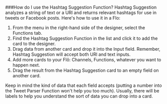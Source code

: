 ###How do I use the Hashtag Suggestion Function?
Hashtag Suggestion analyzes a string of text or a URl and returns relevant hashtags for use in tweets or Facebook posts. Here's how to use it in a Flo:

1. From the menu in the right-hand side of the designer, select the Functions tab.
2. Find the Hashtag Suggestion Function in the list and click it to add the card to the designer. 
3. Drag data from another card and drop it into the Input field. Remember, Hashtag Suggestion will accept both URl and text inputs.
4. Add more cards to your Flõ: Channels, Functions, whatever you want to happen next. 
5. Drag the result from the Hashtag Suggestion card to an empty field on another card. 

Keep in mind the kind of data that each field accepts (putting a number into the Tweet Parser Function won't help you too much). Usually, there will be labels to help you understand the sort of data you can drop into a card. 